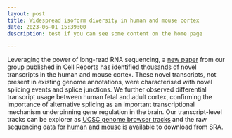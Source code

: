 ```yaml
---
layout: post
title: Widespread isoform diversity in human and mouse cortex
date: 2023-06-01 15:39:00
description: test if you can see some content on the home page

---
```


Leveraging the power of long-read RNA sequencing, a [new paper](https://pubmed.ncbi.nlm.nih.gov/34788620/) from our group published in Cell Reports has identified thousands of novel transcripts in the human and mouse cortex. These novel transcripts, not present in existing genome annotations, were characterised with novel splicing events and splice junctions. We further observed differential transcript usage between human fetal and adult cortex, confirming the importance of alternative splicing as an important transcriptional mechanism underpinning gene regulation in the brain. Our transcript-level tracks can be explorer as [UCSC genome browser tracks](http://genome.ucsc.edu/cgi-bin/hgTracks?hubUrl=http://genome.exeter.ac.uk/hub/hub.txt) and the raw sequencing data for [human](https://www.ncbi.nlm.nih.gov/bioproject/PRJNA664117/) and [mouse](https://www.ncbi.nlm.nih.gov/bioproject/PRJNA663877/) is available to download from SRA.
